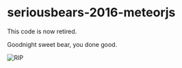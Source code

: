 # seriousbears-2016-meteorjs

This code is now retired.

Goodnight sweet bear, you done good. 

![RIP](https://seriousbears.github.io/seriousbearsnet2016.png)
